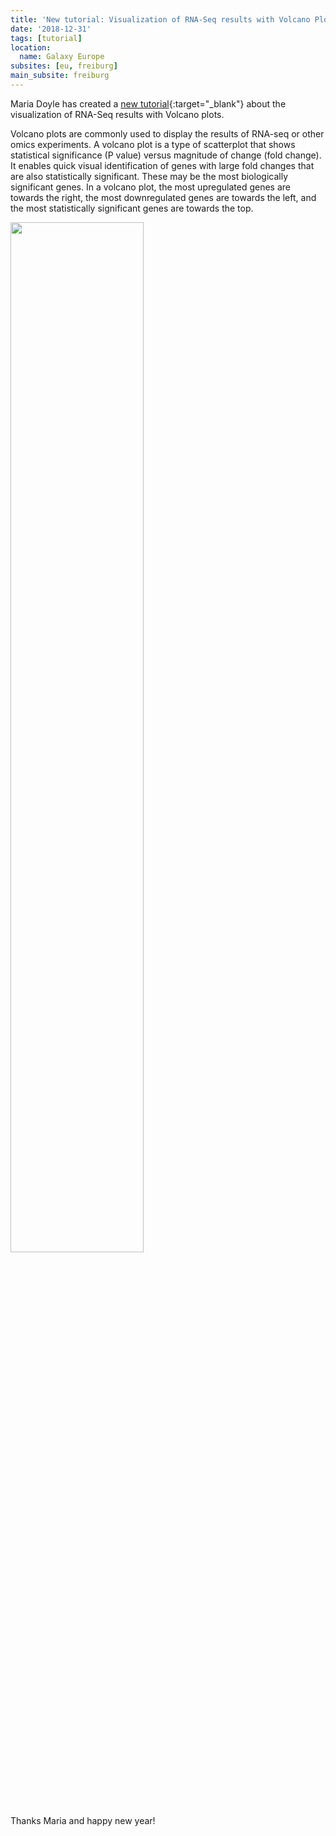 ```yaml
---
title: 'New tutorial: Visualization of RNA-Seq results with Volcano Plot'
date: '2018-12-31'
tags: [tutorial]
location:
  name: Galaxy Europe
subsites: [eu, freiburg]
main_subsite: freiburg
---
```


Maria Doyle has created a [new tutorial](https://galaxyproject.github.io/training-material/topics/transcriptomics/tutorials/rna-seq-viz-with-volcanoplot/tutorial.html){:target="_blank"} about the visualization of RNA-Seq results with Volcano plots.

Volcano plots are commonly used to display the results of RNA-seq or other omics experiments. A volcano plot is a type of scatterplot that shows statistical significance (P value) versus magnitude of change (fold change). It enables quick visual identification of genes with large fold changes that are also statistically significant. These may be the most biologically significant genes. In a volcano plot, the most upregulated genes are towards the right, the most downregulated genes are towards the left, and the most statistically significant genes are towards the top.


<a target="_blank" href="https://galaxyproject.github.io/training-material/topics/transcriptomics/tutorials/rna-seq-viz-with-volcanoplot/tutorial.html"><img src="/assets/media/volcanoplot_top20.png" width="65%" /></a>

Thanks Maria and happy new year!




